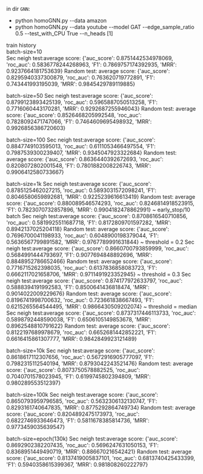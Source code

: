 in dir `GNN`: 
* python homoGNN.py --data amazon   
* python homoGNN.py --data youtube  --model GAT --edge_sample_ratio 0.5 --test_with_CPU True  --n_heads [1]

train history  
batch-size=10  
Sec neigh test:average score: {'auc_score': 0.8751442534978069, 'roc_auc': 0.5836778244268963, 'F1': 0.7869757174392935, 'MRR': 0.9237664181753639}
Random test: average score: {'auc_score': 0.8295940337300879, 'roc_auc': 0.763620719772891, 'F1': 0.743441993195039, 'MRR': 0.9845429789119885}

batch-size=50
Sec neigh test:average score: {'auc_score': 0.8799123893425139, 'roc_auc': 0.5965887050513258, 'F1': 0.7716060443170281, 'MRR': 0.9292687255946043}
Random test: average score: {'auc_score': 0.8526468205992548, 'roc_auc': 0.7828092471747066, 'F1': 0.7464609695498932, 'MRR': 0.9926856386720603}

batch-size=100
Sec neigh test:average score: {'auc_score': 0.8847749103595013, 'roc_auc': 0.6111053466497554, 'F1': 0.7987539300239407, 'MRR': 0.9345047923322684}
Random test: average score: {'auc_score': 0.8636440392672693, 'roc_auc': 0.8208072802001548, 'F1': 0.7801882008226743, 'MRR': 0.9906412580733667}

batch-size=1k
Sec neigh test:average score: {'auc_score': 0.8785125462027215, 'roc_auc': 0.5893031572098241, 'F1': 0.8046580659892681, 'MRR': 0.9225239616613419}
Random test: average score: {'auc_score': 0.880089546574293, 'roc_auc': 0.8246814918523915, 'F1': 0.7823070732857896, 'MRR': 0.9904182478862991}
~   early_stop/10 batch
Sec neigh test:average score: {'auc_score': 0.8708616540710856, 'roc_auc': 0.5819925511687718, 'F1': 0.8172809701597282, 'MRR': 0.8942137025204118}
Random test: average score: {'auc_score': 0.7696700041198933, 'roc_auc': 0.6048900198379044, 'F1': 0.5636567799891582, 'MRR': 0.9767789991631844}
~      threshold = 0.2
Sec neigh test:average score: {'auc_score': 0.8660700793859999, 'roc_auc': 0.5684991444793697, 'F1': 0.9077694848892696, 'MRR': 0.8848952786652466}
Random test: average score: {'auc_score': 0.7716715262398035, 'roc_auc': 0.6137836858083723, 'F1': 0.6662117021658706, 'MRR': 0.9711491923352945}
~      threshold = 0.3
Sec neigh test:average score: {'auc_score': 0.874177972633797, 'roc_auc': 0.5888394191992583, 'F1': 0.8500641436818474, 'MRR': 0.9014022009229676}
Random test: average score: {'auc_score': 0.8196741998700632, 'roc_auc': 0.723661838667493, 'F1': 0.6215265564544495, 'MRR': 0.9866430509202074}
~      threshold = median
Sec neigh test:average score: {'auc_score': 0.8737317446113733, 'roc_auc': 0.5898792448590038, 'F1': 0.6506105149853678, 'MRR': 0.8962548810791622}
Random test: average score: {'auc_score': 0.8122197689978679, 'roc_auc': 0.6652681442852221, 'F1': 0.6616415861307777, 'MRR': 0.9842849923121489}

batch-size=10k
Sec neigh test:average score: {'auc_score': 0.8618617112307656, 'roc_auc': 0.5672916905777097, 'F1': 0.7982315112540194, 'MRR': 0.8793042243521476}
Random test: average score: {'auc_score': 0.8073750578882525, 'roc_auc': 0.7040701578023945, 'F1': 0.6199745802394809, 'MRR': 0.980289553512397}

batch-size=100k
Sec neigh test:average score: {'auc_score': 0.8650793959796585, 'roc_auc': 0.5632306132130747, 'F1': 0.8293161740647835, 'MRR': 0.8775292864749734}
Random test: average score: {'auc_score': 0.8204892475173973, 'roc_auc': 0.6822746933646473, 'F1': 0.5811678385814736, 'MRR': 0.9773459035639547}

batch-size=epoch(130k)
Sec neigh test:average score: {'auc_score': 0.8692902382207435, 'roc_auc': 0.5696247631050153, 'F1': 0.8368951449490719, 'MRR': 0.886670216542421}
Random test: average score: {'auc_score': 0.8137419005837101, 'roc_auc': 0.6813740425433399, 'F1': 0.5940358615399367, 'MRR': 0.981808260222797}